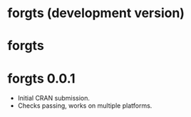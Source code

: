 # forgts (development version)

# forgts 

# forgts 0.0.1

* Initial CRAN submission.
* Checks passing, works on multiple platforms.
